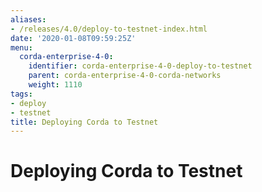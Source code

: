 ```yaml
---
aliases:
- /releases/4.0/deploy-to-testnet-index.html
date: '2020-01-08T09:59:25Z'
menu:
  corda-enterprise-4-0:
    identifier: corda-enterprise-4-0-deploy-to-testnet
    parent: corda-enterprise-4-0-corda-networks
    weight: 1110
tags:
- deploy
- testnet
title: Deploying Corda to Testnet
---
```



# Deploying Corda to Testnet



